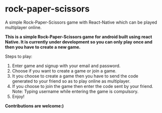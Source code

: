 # rock-paper-scissors
A simple Rock-Paper-Scissors game with React-Native which can be played multiplayer online.

**This is a simple Rock-Paper-Scissors game for android built using react Native. 
It is currently under development so you can only play once and then you have to create a new game.**

Steps to play: 
  1. Enter game and signup with your email and password.
  1. Choose if you want to create a game or join a game.
  1. It you choose to create a game then you have to send the code generated to your friend so as to play online as multiplayer.
  1. If you choose to join the game then enter the code sent by your friend.
  Note: Typing username while entering the game is compulsory.
  1. Enjoy!
  
**Contributions are welcome:)**
